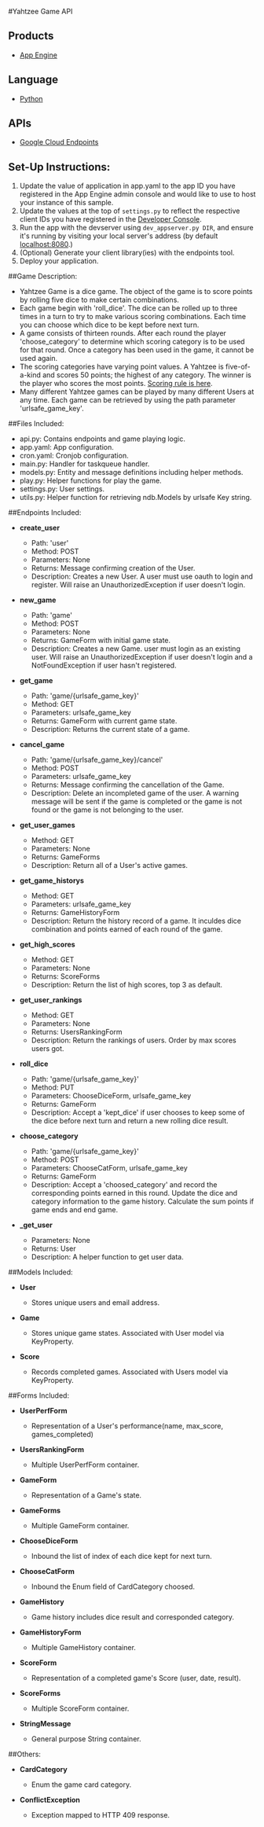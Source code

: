 #Yahtzee Game API

## Products
- [App Engine][1]

## Language
- [Python][2]

## APIs
- [Google Cloud Endpoints][3]

## Set-Up Instructions:
1.  Update the value of application in app.yaml to the app ID you have registered
 in the App Engine admin console and would like to use to host your instance of this sample.
1. Update the values at the top of `settings.py` to
   reflect the respective client IDs you have registered in the
   [Developer Console][4].
1. Run the app with the devserver using `dev_appserver.py DIR`, and ensure it's running by visiting
   your local server's address (by default [localhost:8080][5].)
1. (Optional) Generate your client library(ies) with the endpoints tool.
1. Deploy your application.

[1]: https://developers.google.com/appengine
[2]: http://python.org
[3]: https://developers.google.com/appengine/docs/python/endpoints/
[4]: https://console.developers.google.com/
[5]: https://localhost:8080/
 
##Game Description:
- Yahtzee Game is a dice game. The object of the game is to score points by
rolling five dice to make certain combinations. 
- Each game begin with 'roll_dice'. The dice can be rolled up to three times in a 
turn to try to make various scoring combinations. Each time you can choose which
 dice to be kept before next turn.
- A game consists of thirteen rounds. After each round the player
 'choose_category' to determine which scoring category is to be used for that 
 round. Once a category has been used in the game, it cannot be used again. 
- The scoring categories have varying point values. A Yahtzee is five-of-a-kind and
 scores 50 points; the highest of any category. The winner is the player who 
 scores the most points. [Scoring rule is here][6].
- Many different Yahtzee games can be played by many different Users at any time. 
Each game can be retrieved by using the path parameter 'urlsafe_game_key'.

[6]:https://en.wikipedia.org/wiki/Yahtzee#Rules

##Files Included:
 - api.py: Contains endpoints and game playing logic.
 - app.yaml: App configuration.
 - cron.yaml: Cronjob configuration.
 - main.py: Handler for taskqueue handler.
 - models.py: Entity and message definitions including helper methods.
 - play.py: Helper functions for play the game.
 - settings.py: User settings.
 - utils.py: Helper function for retrieving ndb.Models by urlsafe Key string.

##Endpoints Included:
 - **create_user**
    - Path: 'user'
    - Method: POST
    - Parameters: None
    - Returns: Message confirming creation of the User.
    - Description: Creates a new User. A user must use oauth to login and 
    register. Will raise an UnauthorizedException if user doesn't login.
    
 - **new_game**
    - Path: 'game'
    - Method: POST
    - Parameters: None
    - Returns: GameForm with initial game state.
    - Description: Creates a new Game. user must login as an existing user. 
    Will raise an UnauthorizedException if user doesn't login and a 
    NotFoundException if user hasn't registered.
     
 - **get_game**
    - Path: 'game/{urlsafe_game_key}'
    - Method: GET
    - Parameters: urlsafe_game_key
    - Returns: GameForm with current game state.
    - Description: Returns the current state of a game.

- **cancel_game**
    - Path: 'game/{urlsafe_game_key}/cancel'
    - Method: POST
    - Parameters: urlsafe_game_key
    - Returns: Message confirming the cancellation of the Game.
    - Description: Delete an incompleted game of the user. A warning message 
    will be sent if the game is completed or the game is not found or the game 
    is not belonging to the user.
    
- **get_user_games**
    - Method: GET
    - Parameters: None
    - Returns: GameForms
    - Description: Return all of a User's active games.

- **get_game_historys**
    - Method: GET
    - Parameters: urlsafe_game_key
    - Returns: GameHistoryForm
    - Description: Return the history record of a game. It inculdes dice 
    combination and points earned of each round of the game.

- **get_high_scores**
    - Method: GET
    - Parameters: None
    - Returns: ScoreForms
    - Description: Return the list of high scores, top 3 as default.

- **get_user_rankings**
    - Method: GET
    - Parameters: None
    - Returns: UsersRankingForm
    - Description: Return the rankings of users. Order by max scores users got.

- **roll_dice**
    - Path: 'game/{urlsafe_game_key}'
    - Method: PUT
    - Parameters: ChooseDiceForm, urlsafe_game_key
    - Returns: GameForm
    - Description: Accept a 'kept_dice' if user chooses to keep some of the dice
     before next turn and return a new rolling dice result.

- **choose_category**
    - Path: 'game/{urlsafe_game_key}'
    - Method: POST
    - Parameters: ChooseCatForm, urlsafe_game_key
    - Returns: GameForm
    - Description: Accept a 'choosed_category' and record the corresponding 
    points earned in this round. Update the dice and category information to 
    the game history. Calculate the sum points if game ends and end game.

- **_get_user**
    - Parameters: None
    - Returns: User
    - Description: A helper function to get user data.

##Models Included:
 - **User**
    - Stores unique users and email address.
    
 - **Game**
    - Stores unique game states. Associated with User model via KeyProperty.
    
 - **Score**
    - Records completed games. Associated with Users model via KeyProperty.
    
##Forms Included:
 - **UserPerfForm**
    - Representation of a User's performance(name, max_score, games_completed)

 - **UsersRankingForm**
    - Multiple UserPerfForm container.

 - **GameForm**
    - Representation of a Game's state.

 - **GameForms**
    - Multiple GameForm container.
 
 - **ChooseDiceForm**
    - Inbound the list of index of each dice kept for next turn.
 
 - **ChooseCatForm**
    - Inbound the Enum field of CardCategory choosed.

 - **GameHistory**
    - Game history includes dice result and corresponded category.

 - **GameHistoryForm**
    - Multiple GameHistory container.

 - **ScoreForm**
    - Representation of a completed game's Score (user, date, result).

 - **ScoreForms**
    - Multiple ScoreForm container.

 - **StringMessage**
    - General purpose String container.

 ##Others:
  - **CardCategory**
    - Enum the game card category.

 - **ConflictException**
    - Exception mapped to HTTP 409 response.

